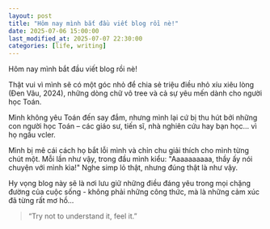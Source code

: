 ```yaml
---
layout: post
title: "Hôm nay mình bắt đầu viết blog rồi nè!"
date: 2025-07-06 15:00:00
last_modified_at: 2025-07-07 22:30:00
categories: [life, writing]  
---
```


Hôm nay mình bắt đầu viết blog rồi nè!

Thật vui vì mình sẽ có một góc nhỏ để chia sẻ triệu điều nhỏ xíu xiêu lòng (Đen Vâu, 2024), những dòng chữ vô tree và cả sự yêu mến dành cho người học Toán.

Mình không yêu Toán đến say đắm, nhưng mình lại cứ bị thu hút bởi những con người học Toán – các giáo sư, tiến sĩ, nhà nghiên cứu hay bạn học… vì họ ngầu vcler.

Mình bị mê cái cách họ bắt lỗi mình và chỉn chu giải thích cho mình từng chút một. Mỗi lần như vậy, trong đầu mình kiểu:
"Aaaaaaaaaa, thầy ấy nói chuyện với mình kìa!"
Nghe simp lỏ thật, nhưng đúng thật là như vậy.

Hy vọng blog này sẽ là nơi lưu giữ những điều đáng yêu trong mọi chặng đường của cuộc sống - không phải những công thức, mà là những cảm xúc đã từng rất mơ hồ...

> “Try not to understand it, feel it.”


